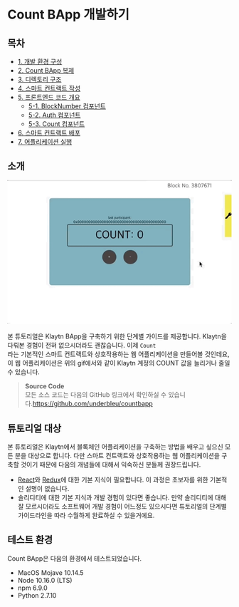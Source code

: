 # Count BApp 개발하기

## 목차

* [1. 개발 환경 구성](1.-environment-setup.md)
* [2. Count BApp 복제](2.-clone-count-bapp.md)
* [3. 디렉토리 구조](3.-directory-structure.md)
* [4. 스마트 컨트랙트 작성](4.-write-smart-contract.md)
* [5. 프론트엔드 코드 개요](5.-frontend-code-overview/README.md) 
  * [5-1. BlockNumber 컴포넌트](5.-frontend-code-overview/5-1.-blocknumber-component.md)
  * [5-2. Auth 컴포넌트](5.-frontend-code-overview/5-2.-auth-component.md)
  * [5-3. Count 컴포넌트](5.-frontend-code-overview/5-3.-count-component.md)
* [6. 스마트 컨트랙트 배포](6.-deploy-contract.md)
* [7. 어플리케이션 실행](7.-run-app.md)

## 소개

![소개](images/tutorial-1intro.gif)

본 튜토리얼은 Klaytn BApp을 구축하기 위한 단계별 가이드를 제공합니다. Klaytn을 다뤄본 경험이 전혀 없으시더라도 괜찮습니다. 이제 `Count`  
라는 기본적인 스마트 컨트랙트와 상호작용하는 웹 어플리케이션을 만들어볼 것인데요, 이 웹 어플리케이션은 위의 gif에서와 같이 Klaytn 계정의 COUNT 값을 늘리거나 줄일 수 있습니다.

> **Source Code**  
> 모든 소스 코드는 다음의 GitHub 링크에서 확인하실 수 있습니다.<https://github.com/underbleu/countbapp>

## 튜토리얼 대상

본 튜토리얼은 Klaytn에서 블록체인 어플리케이션을 구축하는 방법을 배우고 싶으신 모든 분을 대상으로 합니다. 다만 스마트 컨트랙트와 상호작용하는 웹 어플리케이션을 구축할 것이기 때문에 다음의 개념들에 대해서 익숙하신 분들께 권장드립니다.

* [React](https://reactjs.org/)와 [Redux](https://redux.js.org/)에 대한 기본 지식이 필요합니다. 이 과정은 초보자를 위한 기본적인 설명이 없습니다.
* 솔리디티에 대한 기본 지식과 개발 경험이 있다면 좋습니다. 만약 솔리디티에 대해 잘 모르시더라도 소프트웨어 개발 경험이 어느정도 있으시다면 튜토리얼의 단계별 가이드라인을 따라 수월하게 완료하실 수 있을거에요.

## 테스트 환경

Count BApp은 다음의 환경에서 테스트되었습니다.

* MacOS Mojave 10.14.5
* Node 10.16.0 \(LTS\)
* npm 6.9.0
* Python 2.7.10